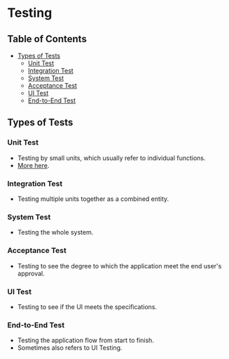 # Testing

## Table of Contents
- [Types of Tests](#types-of-tests)
  - [Unit Test](#unit-test)
  - [Integration Test](#integration-test)
  - [System Test](#system-test)
  - [Acceptance Test](#acceptance-test)
  - [UI Test](#ui-test)
  - [End-to-End Test](#end-to-end-test)

## Types of Tests
### Unit Test
- Testing by small units, which usually refer to individual functions.
- [More here](https://github.com/Kakamotobi/Learned/blob/main/Testing/Basics-of-Unit-Testing.md).
### Integration Test
- Testing multiple units together as a combined entity.
### System Test
- Testing the whole system.
### Acceptance Test
- Testing to see the degree to which the application meet the end user's approval.
### UI Test
- Testing to see if the UI meets the specifications.
### End-to-End Test
- Testing the application flow from start to finish.
- Sometimes also refers to UI Testing.
